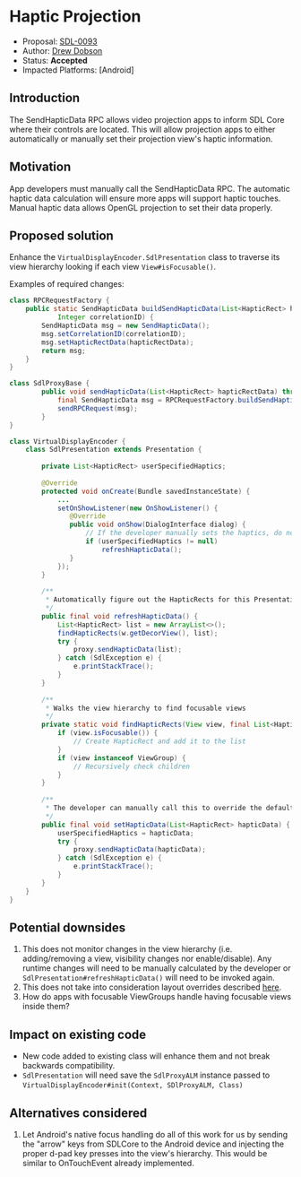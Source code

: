 # Haptic Projection

* Proposal: [SDL-0093](0093-haptic-projection.md)
* Author: [Drew Dobson](https://github.com/drewd)
* Status: **Accepted**
* Impacted Platforms: [Android]

## Introduction

The SendHapticData RPC allows video projection apps to inform SDL Core where their controls are 
located. This will allow projection apps to either automatically or manually set their projection
 view's haptic information.
 
## Motivation

App developers must manually call the SendHapticData RPC. The automatic haptic data calculation 
will ensure more apps will support haptic touches. Manual haptic data allows OpenGL projection to
 set their data properly.
 
## Proposed solution

Enhance the `VirtualDisplayEncoder.SdlPresentation` class to traverse its view hierarchy looking
 if each view `View#isFocusable()`.

Examples of required changes:

```java
class RPCRequestFactory {
    public static SendHapticData buildSendHapticData(List<HapticRect> hapticRectData, 
            Integer correlationID) {
        SendHapticData msg = new SendHapticData();
        msg.setCorrelationID(correlationID);
        msg.setHapticRectData(hapticRectData);
        return msg;
    }
}
```
```java
class SdlProxyBase {
    	public void sendHapticData(List<HapticRect> hapticRectData) throws SdlException {
    	    final SendHapticData msg = RPCRequestFactory.buildSendHapticData(hapticRectData, 200);
    	    sendRPCRequest(msg);
    	}
}
```
```java
class VirtualDisplayEncoder {
    class SdlPresentation extends Presentation {
        
        private List<HapticRect> userSpecifiedHaptics;
        
        @Override
        protected void onCreate(Bundle savedInstanceState) {
            ...
            setOnShowListener(new OnShowListener() {
               @Override
               public void onShow(DialogInterface dialog) {
                   // If the developer manually sets the haptics, do not automatically calculate
                   if (userSpecifiedHaptics != null)
                       refreshHapticData();
               } 
            });
        }
        
        /**
         * Automatically figure out the HapticRects for this Presentation
         */
        public final void refreshHapticData() {
            List<HapticRect> list = new ArrayList<>();
            findHapticRects(w.getDecorView(), list);
            try {
                proxy.sendHapticData(list);
            } catch (SdlException e) {
                e.printStackTrace();
            }
        }
        
        /**
         * Walks the view hierarchy to find focusable views 
         */
        private static void findHapticRects(View view, final List<HapticRect> list) {
            if (view.isFocusable()) {
                // Create HapticRect and add it to the list
            }
            if (view instanceof ViewGroup) {
                // Recursively check children 
            }
        }
        
        /**
         * The developer can manually call this to override the default view traversal
         */
        public final void setHapticData(List<HapticRect> hapticData) {
            userSpecifiedHaptics = hapticData;
            try {
                proxy.sendHapticData(hapticData);
            } catch (SdlException e) {
                e.printStackTrace();
            }
        }
    }
} 
```
## Potential downsides

1. This does not monitor changes in the view hierarchy (i.e. adding/removing a view, visibility 
changes nor enable/disable). Any runtime changes will need to be manually calculated by the 
developer or `SdlPresentation#refreshHapticData()` will need to be invoked again.
2. This does not take into consideration layout overrides described [here](https://developer.android.com/reference/android/view/View.html#FocusHandling).
3. How do apps with focusable ViewGroups handle having focusable views inside them?

## Impact on existing code

- New code added to existing class will enhance them and not break backwards compatibility.
- `SdlPresentation` will need save the `SdlProxyALM` instance passed to 
`VirtualDisplayEncoder#init(Context, SDlProxyALM, Class)`

## Alternatives considered

1. Let Android's native focus handling do all of this work for us by sending the "arrow" keys 
from SDLCore to the Android device and injecting the proper d-pad key presses into the view's 
hierarchy. This would be similar to OnTouchEvent already implemented.

